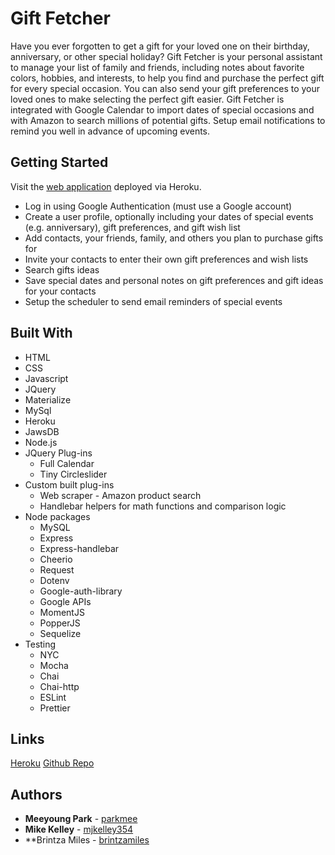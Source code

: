 # Gift Fetcher
Have you ever forgotten to get a gift for your loved one on their birthday, anniversary, or other special holiday? Gift Fetcher is your personal assistant to manage your list of family and friends, including notes about favorite colors, hobbies, and interests, to help you find and purchase the perfect gift for every special occasion. You can also send your gift preferences to your loved ones to make selecting the perfect gift easier. Gift Fetcher is integrated with Google Calendar to import dates of special occasions and with Amazon to search millions of potential gifts. Setup email notifications to remind you well in advance of upcoming events.

## Getting Started
Visit the [web application](https://gift-fetcher.herokuapp.com/) deployed via Heroku.

* Log in using Google Authentication (must use a Google account)
* Create a user profile, optionally including your dates of special events (e.g. anniversary), gift preferences, and gift wish list
* Add contacts, your friends, family, and others you plan to purchase gifts for
* Invite your contacts to enter their own gift preferences and wish lists
* Search gifts ideas
* Save special dates and personal notes on gift preferences and gift ideas for your contacts
* Setup the scheduler to send email reminders of special events

## Built With

* HTML
* CSS
* Javascript
* JQuery
* Materialize
* MySql
* Heroku
* JawsDB
* Node.js
* JQuery Plug-ins
    * Full Calendar
    * Tiny Circleslider
* Custom built plug-ins
    * Web scraper - Amazon product search
    * Handlebar helpers for math functions and comparison logic
* Node packages
    * MySQL
    * Express
    * Express-handlebar
    * Cheerio
    * Request
    * Dotenv
    * Google-auth-library
    * Google APIs
    * MomentJS
    * PopperJS
    * Sequelize
* Testing
    * NYC
    * Mocha
    * Chai
    * Chai-http
    * ESLint
    * Prettier 

## Links
[Heroku](https://gift-fetcher.herokuapp.com/)
[Github Repo](https://github.com/parkmee/gift-fetcher)

## Authors

* **Meeyoung Park** - [parkmee](https://github.com/parkmee)
* **Mike Kelley** - [mjkelley354](https://github.com/mjkelley354)
* **Brintza Miles - [brintzamiles](https://github.com/brintzamiles)